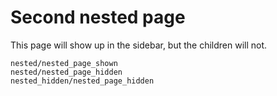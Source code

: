# Second nested page

This page will show up in the sidebar, but the children will not.

```{toctree}
nested/nested_page_shown
nested/nested_page_hidden
nested_hidden/nested_page_hidden
```